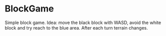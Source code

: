 # BlockGame
Simple block game.
Idea: move the black block with WASD, avoid the white block and try reach to the blue area. After each turn terrain changes.

    
